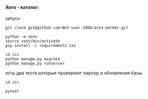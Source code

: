 #### Авто - католог:

запуск
```
git clone git@github.com:Not-user-1984/avto_market.git

python -m venv 
source venv/bin/activate 
pip install -r requirements.txt 

cd src
python manage.py migrate 
python manage.py runserver 
```
есть два теста которые проверяют парсер и обновления базы. 

````
cd src

pytest
````
